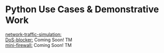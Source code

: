 # Python Use Cases & Demonstrative Work
[network-traffic-simulation:](https://github.com/Sh3ldonBird/skills-showcase/tree/main/python/network-traffic-simulation)  
[DoS-blocker:]() Coming Soon! TM  
[mini-firewall:]() Coming Soon! TM  
